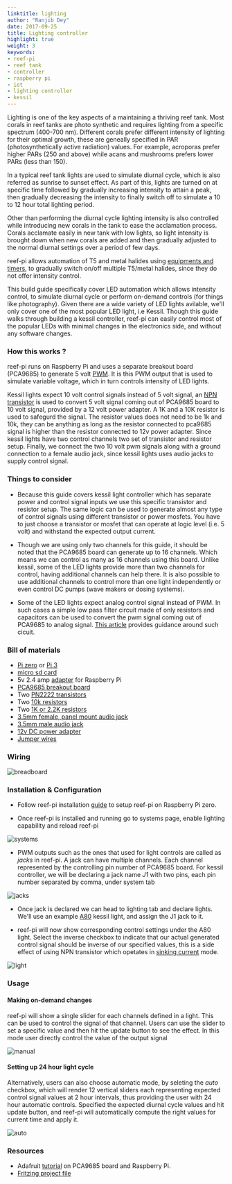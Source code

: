 ```yaml
---
linktitle: lighting
author: "Ranjib Dey"
date: 2017-09-25
title: Lighting controller
highlight: true
weight: 3
keywords:
- reef-pi
- reef tank
- controller
- raspberry pi
- iot
- lighting controller
- kessil
---
```


Lighting is one of the key aspects of a maintaining a thriving reef tank. Most corals in reef tanks are photo synthetic and requires lighting from a specific spectrum (400-700 nm). Different corals prefer different intensity of lighting for their optimal growth, these are geneally specified in PAR (photosynthetically active radiation) values. For example, acroporas prefer higher PARs (250 and above) while acans and mushrooms prefers lower PARs (less than 150).

In a typical reef tank lights are used to simulate diurnal cycle, which is also referred as sunrise to sunset effect. As part of this, lights are turned on at specific time followed by gradually increasing intensity to attain a peak, then gradually decreasing the intensity to finally switch off to simulate a 10 to 12 hour total lighting period.

Other than performing the diurnal cycle lighting intensity is also controlled while introducing new corals in the tank to ease the acclamation process. Corals acclamate easily in new tank with low lights, so light intensity is brought down when new corals are added and then gradually adjusted to the normal diurnal settings over a period of few days.


reef-pi allows automation of T5 and metal halides using [equipments and timers](/power/), to gradually switch on/off multiple T5/metal halides, since they do not offer intensity control.

This build guide specifically cover LED automation which allows intensity control, to simulate diurnal cycle or perform on-demand controls (for things like photography). Given there are a wide variety of LED lights avilable, we'll only cover one of the most popular LED light, i.e Kessil. Though this guide walks through building a kessil controller, reef-pi can easily control most of the popular LEDs with minimal changes in the electronics side, and without any software changes.

### How this works ?

reef-pi runs on Raspberry Pi and uses a separate breakout board (PCA9685) to generate 5 volt [PWM](https://en.wikipedia.org/wiki/Pulse-width_modulation). It is this PWM output that is used to simulate variable voltage, which in turn controls intensity of LED lights.

Kessil lights expect 10 volt control signals instead of 5 volt signal, an [NPN transistor](https://en.wikipedia.org/wiki/Bipolar_junction_transistor#NPN) is used to convert 5 volt signal coming out of PCA9685 board to 10 volt signal, provided by a 12 volt power adapter. A 1K and a 10K resistor is used to safegurd the signal. The resistor values does not need to be 1k and 10k, they can be anything as long as the resistor connected to pca9685 signal is higher than the resistor connected to 12v power adapter. Since kessil lights have two control channels two set of transistor and resistor setup. Finally, we connect the two 10 volt pwm signals along with a ground connection to a female audio jack, since kessil lights uses audio jacks to supply control signal.

### Things to consider

- Because this guide covers kessil light controller which has separate power and control signal inputs we use this specific transistor and resistor setup. The same logic can be used to generate almost any type of control signals using different transistor or power mosfets. You have to just choose a transistor or mosfet that can operate at logic level (i.e. 5 volt) and withstand the expected output current.

- Though we are using only two channels for this guide, it should be noted that the PCA9685 board can generate up to 16 channels. Which means we can control as many as 16 channels using this board. Unlike kessil, some of the LED lights provide more than two channels for control, having additional channels can help there. It is also possible to use additional channels to control more than one light independently or even control DC pumps (wave makers or dosing systems).

- Some of the LED lights expect analog control signal instead of PWM. In such cases a simple low pass filter circuit made of only resistors and capacitors can be used to convert the pwm signal coming out of PCA9685 to analog signal. [This article](https://provideyourown.com/2011/analogwrite-convert-pwm-to-voltage/) provides guidance around such cicuit.


### Bill of materials

- [Pi zero](https://www.adafruit.com/product/3400) or [Pi 3](https://www.adafruit.com/product/3055)
- [micro sd card](https://www.adafruit.com/product/2693)
- 5v 2.4 amp [adapter](https://www.adafruit.com/product/1995) for Raspberry Pi
- [PCA9685 breakout board](https://www.adafruit.com/product/815)
- Two [PN2222 transistors](https://www.adafruit.com/product/756)
- Two [10k resistors](https://www.adafruit.com/product/2784)
- Two [1K or 2.2K resistors](https://www.adafruit.com/product/2782)
- [3.5mm female, panel mount audio jack](https://www.amazon.com/dp/B013AP77T8)
- [3.5mm male audio jack](https://www.amazon.com/dp/B00MFRZ2SG/)
- [12v DC power adapter](https://www.amazon.com/dp/B01ICSD93Q/)
- [Jumper wires](https://www.amazon.com/dp/B00DJY4RS0)

### Wiring

![breadboard](/img/light/breadboard.png)


### Installation & Configuration

- Follow reef-pi installation [guide](../../general-guides/install) to setup reef-pi on Raspberry Pi zero.

- Once reef-pi is installed and running go to systems page, enable lighting capability and reload reef-pi

![systems](/img/light/setup_1.png)

- PWM outputs such as the ones that used for light controls are called as *jacks* in reef-pi. A jack can have multiple channels. Each channel represented by the controlling pin number of PCA9685 board. For kessil controller, we will be declaring a jack name *J1* with two pins, each pin number separated by comma, under system tab

![jacks](/img/light/setup_2.png)

- Once jack is declared we can head to lighting tab and declare lights. We'll use an example [A80](http://www.kessil.com/aquarium/Saltwater_A80_Tuna_Blue.php) kessil light, and assign the J1 jack to it.

- reef-pi will now show corresponding control settings under the A80 light. Select the inverse checkbox to indicate that our actual generated control signal should be inverse of our specified values, this is a side effect of using NPN transistor which opetates in [sinking current](https://electronics.stackexchange.com/questions/74636/sinking-and-sourcing-current) mode.

![light](/img/light/setup_3.png)

### Usage

#### Making on-demand changes

reef-pi will show a single slider for each channels defined in a light. This can be used to control the signal of that channel. Users can use the slider to set a specific value and then hit the update button to see the effect. In this mode user directly control the value of the output signal

![manual](/img/light/setup_4.png)

#### Setting up 24 hour light cycle

Alternatively, users can also choose automatic mode, by seleting the *auto* checkbox, which will render 12 vertical sliders each representing expected control signal values at 2 hour intervals, thus providing the user with 24 hour automatic controls. Specified the expected diurnal cycle values and hit update button, and reef-pi will automatically compute the right values for current time and apply it.

![auto](/img/light/setup_5.png)

### Resources

- Adafruit [tutorial](https://learn.adafruit.com/adafruit-16-channel-servo-driver-with-raspberry-pi?view=all) on PCA9685 board and Raspberry Pi.
- [Fritzing project file](https://github.com/reef-pi/DesignFiles/raw/master/PowerStrip.fzz)

